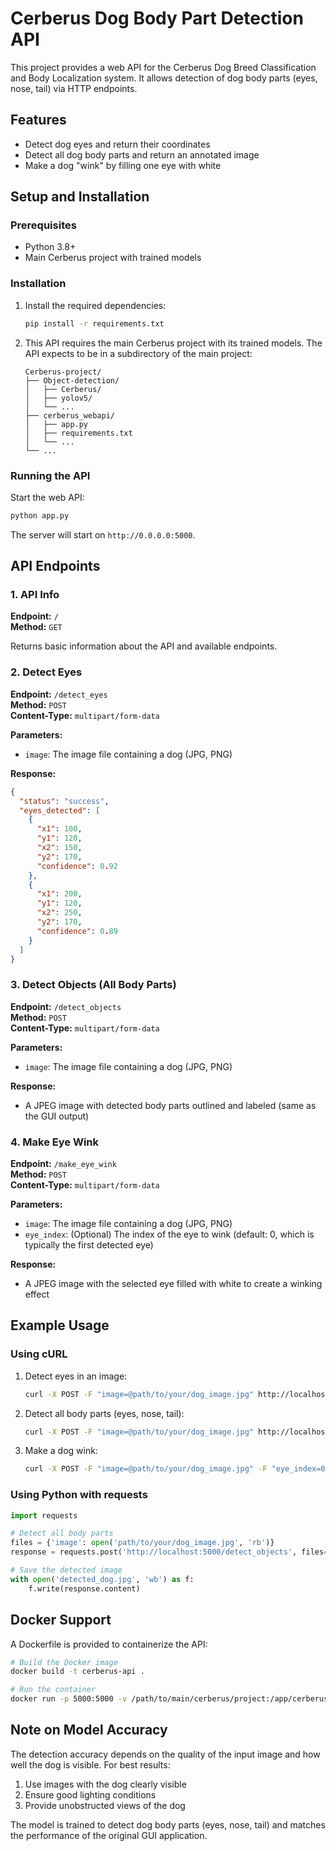 # Cerberus Dog Body Part Detection API

This project provides a web API for the Cerberus Dog Breed Classification and Body Localization system. It allows detection of dog body parts (eyes, nose, tail) via HTTP endpoints.

## Features

- Detect dog eyes and return their coordinates
- Detect all dog body parts and return an annotated image
- Make a dog "wink" by filling one eye with white

## Setup and Installation

### Prerequisites

- Python 3.8+
- Main Cerberus project with trained models

### Installation

1. Install the required dependencies:
   ```bash
   pip install -r requirements.txt
   ```

2. This API requires the main Cerberus project with its trained models. The API expects to be in a subdirectory of the main project:
   ```
   Cerberus-project/
   ├── Object-detection/
   │   ├── Cerberus/
   │   ├── yolov5/
   │   └── ...
   ├── cerberus_webapi/
   │   ├── app.py
   │   ├── requirements.txt
   │   └── ...
   └── ...
   ```

### Running the API

Start the web API:
```bash
python app.py
```

The server will start on `http://0.0.0.0:5000`.

## API Endpoints

### 1. API Info

**Endpoint:** `/`  
**Method:** `GET`

Returns basic information about the API and available endpoints.

### 2. Detect Eyes

**Endpoint:** `/detect_eyes`  
**Method:** `POST`  
**Content-Type:** `multipart/form-data`

**Parameters:**
- `image`: The image file containing a dog (JPG, PNG)

**Response:**
```json
{
  "status": "success",
  "eyes_detected": [
    {
      "x1": 100,
      "y1": 120,
      "x2": 150,
      "y2": 170,
      "confidence": 0.92
    },
    {
      "x1": 200,
      "y1": 120,
      "x2": 250,
      "y2": 170,
      "confidence": 0.89
    }
  ]
}
```

### 3. Detect Objects (All Body Parts)

**Endpoint:** `/detect_objects`  
**Method:** `POST`  
**Content-Type:** `multipart/form-data`

**Parameters:**
- `image`: The image file containing a dog (JPG, PNG)

**Response:**
- A JPEG image with detected body parts outlined and labeled (same as the GUI output)

### 4. Make Eye Wink

**Endpoint:** `/make_eye_wink`  
**Method:** `POST`  
**Content-Type:** `multipart/form-data`

**Parameters:**
- `image`: The image file containing a dog (JPG, PNG)
- `eye_index`: (Optional) The index of the eye to wink (default: 0, which is typically the first detected eye)

**Response:**
- A JPEG image with the selected eye filled with white to create a winking effect

## Example Usage

### Using cURL

1. Detect eyes in an image:
   ```bash
   curl -X POST -F "image=@path/to/your/dog_image.jpg" http://localhost:5000/detect_eyes
   ```

2. Detect all body parts (eyes, nose, tail):
   ```bash
   curl -X POST -F "image=@path/to/your/dog_image.jpg" http://localhost:5000/detect_objects --output detected_dog.jpg
   ```

3. Make a dog wink:
   ```bash
   curl -X POST -F "image=@path/to/your/dog_image.jpg" -F "eye_index=0" http://localhost:5000/make_eye_wink --output winking_dog.jpg
   ```

### Using Python with requests

```python
import requests

# Detect all body parts
files = {'image': open('path/to/your/dog_image.jpg', 'rb')}
response = requests.post('http://localhost:5000/detect_objects', files=files)

# Save the detected image
with open('detected_dog.jpg', 'wb') as f:
    f.write(response.content)
```

## Docker Support

A Dockerfile is provided to containerize the API:

```bash
# Build the Docker image
docker build -t cerberus-api .

# Run the container
docker run -p 5000:5000 -v /path/to/main/cerberus/project:/app/cerberus cerberus-api
```

## Note on Model Accuracy

The detection accuracy depends on the quality of the input image and how well the dog is visible. For best results:

1. Use images with the dog clearly visible
2. Ensure good lighting conditions
3. Provide unobstructed views of the dog

The model is trained to detect dog body parts (eyes, nose, tail) and matches the performance of the original GUI application.